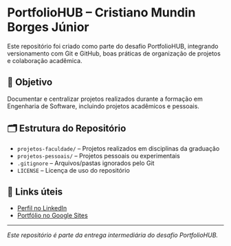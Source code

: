 # PortfolioHUB – Cristiano Mundin Borges Júnior

Este repositório foi criado como parte do desafio PortfolioHUB, integrando versionamento com Git e GitHub, boas práticas de organização de projetos e colaboração acadêmica.

## 🎯 Objetivo
Documentar e centralizar projetos realizados durante a formação em Engenharia de Software, incluindo projetos acadêmicos e pessoais.

## 🗂️ Estrutura do Repositório
- `projetos-faculdade/` – Projetos realizados em disciplinas da graduação
- `projetos-pessoais/` – Projetos pessoais ou experimentais
- `.gitignore` – Arquivos/pastas ignorados pelo Git
- `LICENSE` – Licença de uso do repositório

## 🔗 Links úteis
- [Perfil no LinkedIn](https://www.linkedin.com/in/cristiano-mundin/)
- [Portfólio no Google Sites](https://sites.google.com/view/cristianojunior/p%C3%A1gina-do-projeto)

---

_Este repositório é parte da entrega intermediária do desafio PortfolioHUB._
